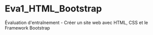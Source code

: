 # Eva1_HTML_Bootstrap
Évaluation d'entraînement - Créer un site web avec HTML, CSS et le Framework Bootstrap

